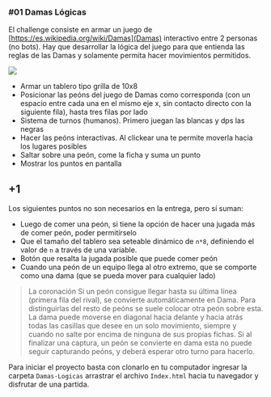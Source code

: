 
### #01 Damas Lógicas

El challenge consiste en armar un juego de [https://es.wikipedia.org/wiki/Damas](Damas) interactivo entre 2 personas (no bots).
Hay que desarrollar la lógica del juego para que entienda las reglas de las Damas y solamente permita hacer movimientos permitidos.

![](https://i.imgur.com/DNgBf6Y.png)

* Armar un tablero tipo grilla de 10x8
* Posicionar las peóns del juego de Damas como corresponda (con un espacio entre cada una en el mismo eje x, sin contacto directo con la siguiente fila), hasta tres filas por lado
* Sistema de turnos (humanos). Primero juegan las blancas y dps las negras
* Hacer las peóns interactivas. Al clickear una te permite moverla hacia los lugares posibles
* Saltar sobre una peón, come la ficha y suma un punto
* Mostrar los puntos en pantalla

## +1
Los siguientes puntos no son necesarios en la entrega, pero sí suman:
* Luego de comer una peón, si tiene la opción de hacer una jugada más de comer peón, poder permitírselo
* Que el tamaño del tablero sea seteable dinámico de `n*8`, definiendo el valor de `n` a través de una variable.
* Botón que resalta la jugada posible que puede comer peón
* Cuando una peón de un equipo llega al otro extremo, que se comporte como una dama (que se pueda mover para cualquier lado)
> La coronación
Si un peón consigue llegar hasta su última línea (primera fila del rival), se convierte automáticamente en Dama. Para distinguirlas del resto de peóns se suele colocar otra peón sobre esta. La dama puede moverse en diagonal hacia delante y hacia atrás todas las casillas que desee en un solo movimiento, siempre y cuando no salte por encima de ninguna de sus propias fichas. Si al finalizar una captura, un peón se convierte en dama esta no puede seguir capturando peóns, y deberá esperar otro turno para hacerlo.

Para iniciar el proyecto basta con clonarlo en tu computador ingresar  la carpeta `Damas-Logicas` arrastrar el archivo `Index.html` hacia tu navegador y disfrutar de una partida.
